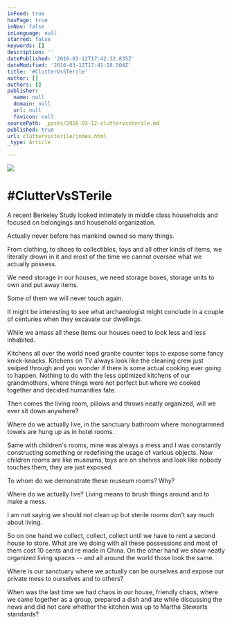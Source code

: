```yaml
---
inFeed: true
hasPage: true
inNav: false
inLanguage: null
starred: false
keywords: []
description: ''
datePublished: '2016-03-12T17:42:32.835Z'
dateModified: '2016-03-12T17:41:28.504Z'
title: '#ClutterVsSTerile'
author: []
authors: []
publisher:
  name: null
  domain: null
  url: null
  favicon: null
sourcePath: _posts/2016-03-12-cluttervssterile.md
published: true
url: cluttervssterile/index.html
_type: Article

---
```

![](https://the-grid-user-content.s3-us-west-2.amazonaws.com/432dc173-1b68-48f4-8954-b3ed918cd8ac.jpg)

# \#ClutterVsSTerile

A recent Berkeley Study looked intimately in middle class households and focused on belongings and household organization.

Actually never before has mankind owned so many things.

From clothing, to shoes to collectibles, toys and all other kinds of items, we literally drown in it and most of the time we cannot oversee what we actually possess.

We need storage in our houses, we need storage boxes, storage units to own and put away items.

Some of them we will never touch again.

It might be interesting to see what archaeologist might conclude in a couple of centuries when they excavate our dwellings.

While we amass all these items our houses need to look less and less inhabited.

Kitchens all over the world need granite counter tops to expose some fancy knick-knacks. Kitchens on TV always look like the cleaning crew just swiped through and you wonder if there is some actual cooking ever going to happen. Nothing to do with the less optimized kitchens of our grandmothers, where things were not perfect but where we cooked together and decided humanities fate.

Then comes the living room, pillows and throws neatly organized, will we ever sit down anywhere?

Where do we actually live, in the sanctuary bathroom where monogrammed towels are hung up as in hotel rooms.

Same with children's rooms, mine was always a mess and I was constantly constructing something or redefining the usage of various objects. Now children rooms are like museums, toys are on shelves and look like nobody touches them, they are just exposed.

To whom do we demonstrate these museum rooms? Why?

Where do we actually live? Living means to brush things around and to make a mess.

I am not saying we should not clean up but sterile rooms don't say much about living.

So on one hand we collect, collect, collect until we have to rent a second house to store. What are we doing with all these possessions and most of them cost 10 cents and re made in China. On the other hand we show neatly organized living spaces -- and all around the world those look the same.

Where is our sanctuary where we actually can be ourselves and expose our private mess to ourselves and to others?

When was the last time we had chaos in our house, friendly chaos, where we came together as a group, prepared a dish and ate while discussing the news and did not care whether the kitchen was up to Martha Stewarts standards?